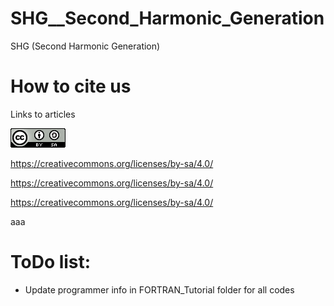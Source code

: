 # SHG__Second_Harmonic_Generation
SHG (Second Harmonic Generation)

# How to cite us
Links to articles    

![1_CCBYSA.png](Archive/images/1_CCBYSA.png)

https://creativecommons.org/licenses/by-sa/4.0/

https://creativecommons.org/licenses/by-sa/4.0/

https://creativecommons.org/licenses/by-sa/4.0/

aaa


# ToDo list:
- Update programmer info in FORTRAN_Tutorial folder for all codes
